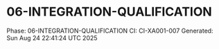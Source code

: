 # 06-INTEGRATION-QUALIFICATION
Phase: 06-INTEGRATION-QUALIFICATION
CI: CI-XA001-007
Generated: Sun Aug 24 22:41:24 UTC 2025
